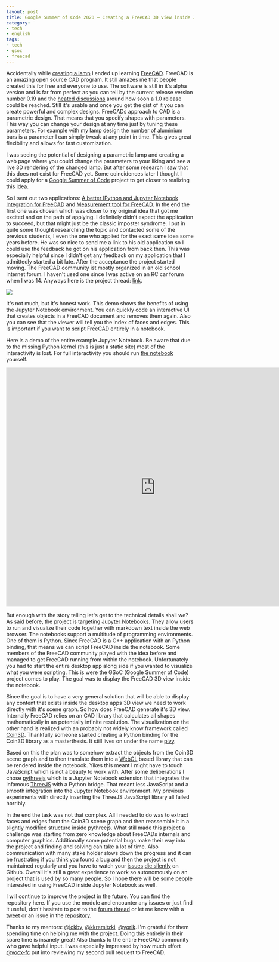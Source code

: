 ```yaml
---
layout: post
title: Google Summer of Code 2020 – Creating a FreeCAD 3D view inside Jupyter Notebooks
category:
- tech
- english
tags:
- tech
- gsoc
- freecad
---
```


Accidentally while [creating a lamp](https://forum.freecadweb.org/viewtopic.php?f=24&t=48957) I ended up learning [FreeCAD](https://www.freecadweb.org). FreeCAD is an amazing open source CAD program. It still amazes me that people created this for free and everyone to use. The software is still in it's alpha version and is far from perfect as you can tell by the current release version number 0.19 and the [heated discussions](https://forum.freecadweb.org/viewtopic.php?t=43461) around how soon a 1.0 release could be reached. Still it's usable and once you get the gist of it you can create powerful and complex designs. FreeCADs approach to CAD is a parametric design. That means that you specify shapes with parameters. This way you can change your design at any time just by tuning these parameters. For example with my lamp design the number of aluminium bars is a parameter I can simply tweak at any point in time. This gives great flexibility and allows for fast customization.

I was seeing the potential of designing a parametric lamp and creating a web page where you could change the parameters to your liking and see a live 3D rendering of the changed lamp. But after some research I saw that this does not exist for FreeCAD yet. Some coincidences later I thought I could apply for a [Google Summer of Code](https://summerofcode.withgoogle.com) project to get closer to realizing this idea.

<!--more-->

So I sent out two applications: [A better IPython and Jupyter Notebook Integration for FreeCAD](https://docs.google.com/document/d/1VgfsD06Qvb87S-tQazfTsyYTp14Z3EjF4V9puPVNCTQ/edit?usp=sharing) and [Measurement tool for FreeCAD](https://docs.google.com/document/d/1lxe3MTVMQYnv6r3W7KuuzcKgY_rLS2Qgd6FjZlstwaU/edit?usp=sharing). In the end the first one was chosen which was closer to my original idea that got me excited and on the path of applying. I definitely didn't expect the application to succeed, but that might just be the classic imposter syndrome. I put in quite some thought researching the topic and contacted some of the previous students, I even the one who applied for the exact same idea some years before. He was so nice to send me a link to his old application so I could use the feedback he got on his application from back then. This was especially helpful since I didn't get any feedback on my application that I admittedly started a bit late. After the acceptance the project started moving. The FreeCAD community ist mostly organized in an old school internet forum. I haven't used one since I was active on an RC car forum when I was 14. Anyways here is the project thread: [link](https://forum.freecadweb.org/viewtopic.php?f=8&t=46039).

![](/images/gsoc-2020-interactivity-demo.gif)
<p class="caption">It's not much, but it's honest work. This demo shows the benefits of using the Jupyter Notebook environment. You can quickly code an interactive UI that creates objects in a FreeCAD document and removes them again. Also you can see that the viewer will tell you the index of faces and edges. This is important if you want to script FreeCAD entirely in a notebook.</p>

Here is a demo of the entire example Jupyter Notebook. Be aware that due to the missing Python kernel (this is just a static site) most of the interactivity is lost. For full interactivity you should run [the notebook](https://github.com/kryptokommunist/Jupyter_FreeCAD/blob/7dc507e295525909668996adf47bb0df68950fdf/FreeCAD%20inside%20Jupyter%20Notebook%20-%20Examples.ipynb) yourself.

<iframe width="800" height="640" src="https://kryptokommun.ist/google-summer-of-code-2020"frameborder="0" allowfullscreen></iframe>

But enough with the story telling let's get to the technical details shall we? As said before, the project is targeting [Jupyter Notebooks](https://jupyter.org). They allow users to run and visualize their code together with markdown text inside the web browser. The notebooks support a multitude of programming environments. One of them is Python. Since FreeCAD is a C++ application with an Python binding, that means we can script FreeCAD inside the notebook. Some members of the FreeCAD community played with the idea before and managed to get FreeCAD running from within the notebook. Unfortunately you had to start the entire desktop app along side if you wanted to visualize what you were scripting. This is were the GSoC (Google Summer of Code) project comes to play. The goal was to display the FreeCAD 3D view inside the notebook.

Since the goal is to have a very general solution that will be able to display any content that exists inside the desktop apps 3D view we need to work directly with it's scene graph. So how does FreeCAD generate it's 3D view. Internally FreeCAD relies on an CAD library that calculates all shapes mathematically in an potentially infinite resolution. The visualization on the other hand is realized with an probably not widely know framework called [Coin3D](https://coin3d.github.io). Thankfully someone started creating a Python binding for the Coin3D library as a masterthesis. It still lives on under the name [pivy](https://github.com/coin3d/pivy).

Based on this the plan was to somehow extract the objects from the Coin3D scene graph and to then translate them into a [WebGL](https://en.wikipedia.org/wiki/WebGL) based library that can be rendered inside the notebook. Yikes this meant I might have to touch JavaScript which is not a beauty to work with. After some deliberations I chose [pythreejs](https://github.com/jupyter-widgets/pythreejs) which is a Jupyter Notebook extension that integrates the infamous [ThreeJS](https://github.com/mrdoob/three.js) with a Python bridge. That meant less JavaScript and a smooth integration into the Jupyter Notebook environment. My previous experiments with directly inserting the ThreeJS JavaScript library all failed horribly.

In the end the task was not that complex. All I needed to do was to extract faces and edges from the Coin3D scene graph and then reassemble it in a slightly modified structure inside pythreejs. What still made this project a challenge was starting from zero knowledge about FreeCADs internals and computer graphics. Additionally some potential bugs make their way into the project and finding and solving can take a lot of time. Also communication with many stake holder slows down the progress and it can be frustrating if you think you found a bug and then the project is not maintained regularly and you have to watch your [issues](https://github.com/jupyter-widgets/pythreejs/issues/329) [die silently](https://github.com/jupyter-widgets/pythreejs/issues/331) on Github. Overall it's still a great experience to work so autonomously on an project that is used by so many people. So I hope there will be some people interested in using FreeCAD inside Jupyter Notebook as well.

I will continue to improve the project in the future. You can find the repository here. If you use the module and encounter any issues or just find it useful, don't hesitate to post to the [forum thread](https://forum.freecadweb.org/viewtopic.php?f=8&t=46039) or let me know with a [tweet](https://twitter.com/kryptokommunist) or an issue in the [repository](https://github.com/kryptokommunist/Jupyter_FreeCAD).

Thanks to my mentors: [@ickby](https://forum.freecadweb.org/memberlist.php?mode=viewprofile&u=686), [@kkremitzki](https://twitter.com/thekurtwk), [@yorik](https://twitter.com/yorikvanhavre). I'm grateful for them spending time on helping me with the project. Doing this entirely in their spare time is insanely great! Also thanks to the entire FreeCAD community who gave helpful input. I was especially impressed by how much effort [@vocx-fc](https://github.com/FreeCAD/FreeCAD/pull/3569) put into reviewing my second pull request to FreeCAD.
